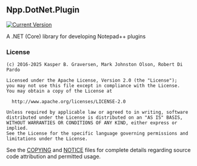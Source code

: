 
Npp.DotNet.Plugin
-----------------

[![Current Version]][nuget-org]

A .NET (Core) library for developing Notepad++ plugins


### License

    (c) 2016-2025 Kasper B. Graversen, Mark Johnston Olson, Robert Di Pardo

    Licensed under the Apache License, Version 2.0 (the "License");
    you may not use this file except in compliance with the License.
    You may obtain a copy of the License at

      http://www.apache.org/licenses/LICENSE-2.0

    Unless required by applicable law or agreed to in writing, software
    distributed under the License is distributed on an "AS IS" BASIS,
    WITHOUT WARRANTIES OR CONDITIONS OF ANY KIND, either express or implied.
    See the License for the specific language governing permissions and
    limitations under the License.


See the [COPYING] and [NOTICE] files for complete details regarding source code attribution and permitted usage.


[COPYING]: https://raw.githubusercontent.com/npp-dotnet/npp.dotnet.plugin/main/COPYING
[NOTICE]: https://raw.githubusercontent.com/npp-dotnet/npp.dotnet.plugin/main/NOTICE.txt
[Current Version]: https://img.shields.io/nuget/vpre/Npp.DotNet.Plugin?color=blueviolet&logo=nuget
[nuget-org]: https://www.nuget.org/packages/Npp.DotNet.Plugin
